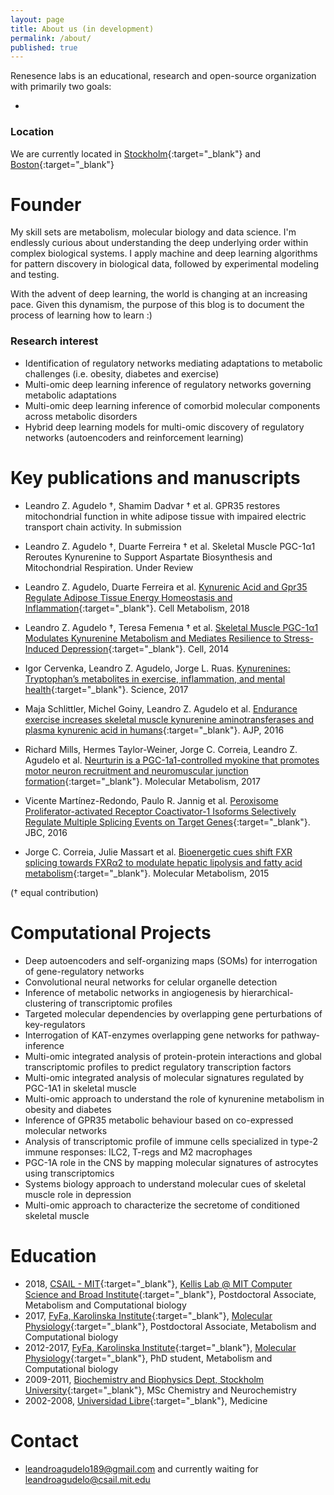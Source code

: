 ```yaml
---
layout: page
title: About us (in development)
permalink: /about/
published: true
---
```


Renesence labs is an educational, research and open-source organization with primarily two goals:

- 

### Location 
We are currently located in [Stockholm](https://goo.gl/maps/3wWs6dNhyyj){:target="_blank"} and [Boston](https://goo.gl/maps/C9Ra8WjCXdx){:target="_blank"}


# Founder


My skill sets are metabolism, molecular biology and data science. I'm endlessly curious about understanding the deep underlying order within complex biological systems. I apply machine and deep learning algorithms for pattern discovery in biological data, followed by experimental modeling and testing.

With the advent of deep learning, the world is changing at an increasing pace. Given this dynamism, the purpose of this blog is to document the process of learning how to learn :)

### Research interest

- Identification of regulatory networks mediating adaptations to metabolic challenges (i.e. obesity, diabetes and exercise)
- Multi-omic deep learning inference of regulatory networks governing metabolic adaptations
- Multi-omic deep learning inference of comorbid molecular components across metabolic disorders
- Hybrid deep learning models for multi-omic discovery of regulatory networks (autoencoders and reinforcement learning)



# Key publications and manuscripts

- Leandro Z. Agudelo †, Shamim Dadvar † et al. GPR35 restores mitochondrial function in white adipose tissue with impaired electric transport chain activity. In submission

- Leandro Z. Agudelo †, Duarte Ferreira † et al. Skeletal Muscle PGC-1α1 Reroutes Kynurenine to Support Aspartate Biosynthesis and Mitochondrial Respiration. Under Review 

- Leandro Z. Agudelo, Duarte Ferreira et al. [Kynurenic Acid and Gpr35 Regulate Adipose Tissue Energy Homeostasis and Inflammation](http://www.cell.com/cell-metabolism/fulltext/S1550-4131(18)30053-6){:target="_blank"}. Cell Metabolism, 2018

- Leandro Z. Agudelo †, Teresa Femenıa † et al. [Skeletal Muscle PGC-1α1 Modulates Kynurenine Metabolism and Mediates Resilience to Stress-Induced Depression](http://www.cell.com/cell/pdf/S0092-8674(14)01049-6.pdf){:target="_blank"}. Cell, 2014 

- Igor Cervenka, Leandro Z. Agudelo, Jorge L. Ruas. [Kynurenines: Tryptophan’s metabolites in exercise, inflammation, and mental health](http://science.sciencemag.org/content/357/6349/eaaf9794){:target="_blank"}. Science, 2017

- Maja Schlittler, Michel Goiny, Leandro Z. Agudelo et al. [Endurance exercise increases skeletal muscle kynurenine aminotransferases and plasma kynurenic acid in humans](http://ajpcell.physiology.org/content/310/10/C836.long){:target="_blank"}. AJP, 2016

- Richard Mills, Hermes Taylor-Weiner, Jorge C. Correia, Leandro Z. Agudelo et al. [Neurturin is a PGC-1a1-controlled myokine that promotes motor neuron recruitment and neuromuscular junction formation](http://www.molmetab.com/article/S2212-8778(17)30866-9/pdf){:target="_blank"}. Molecular Metabolism, 2017

- Vicente Martínez-Redondo, Paulo R. Jannig et al. [Peroxisome Proliferator-activated Receptor Coactivator-1 Isoforms Selectively Regulate Multiple Splicing Events on
Target Genes](http://www.jbc.org/content/291/29/15169.full.pdf){:target="_blank"}. JBC, 2016

- Jorge C. Correia, Julie Massart et al. [Bioenergetic cues shift FXR splicing towards FXRα2 to modulate hepatic lipolysis and fatty acid metabolism](https://www.ncbi.nlm.nih.gov/pmc/articles/PMC4731735/){:target="_blank"}. Molecular Metabolism, 2015

(† equal contribution)

# Computational Projects

- Deep autoencoders and self-organizing maps (SOMs) for interrogation of gene-regulatory networks 
- Convolutional neural networks for celular organelle detection
- Inference of metabolic networks in angiogenesis by hierarchical-clustering of transcriptomic profiles 
- Targeted molecular dependencies by overlapping gene perturbations of key-regulators
- Interrogation of KAT-enzymes overlapping gene networks for pathway-inference
- Multi-omic integrated analysis of protein-protein interactions and global transcriptomic profiles to predict regulatory transcription factors
- Multi-omic integrated analysis of molecular signatures regulated by PGC-1A1 in skeletal muscle
- Multi-omic approach to understand the role of kynurenine metabolism in obesity and diabetes
- Inference of GPR35 metabolic behaviour based on co-expressed molecular networks
- Analysis of transcriptomic profile of immune cells specialized in type-2 immune responses: ILC2, T-regs and M2 macrophages
- PGC-1A role in the CNS by mapping molecular signatures of astrocytes using transcriptomics
- Systems biology approach to understand molecular cues of skeletal muscle role in depression
- Multi-omic approach to characterize the secretome of conditioned skeletal muscle

# Education

- 2018, [CSAIL - MIT](https://www.csail.mit.edu/){:target="_blank"}, [Kellis Lab @ MIT Computer Science and Broad Institute](http://compbio.mit.edu/compbio.html){:target="_blank"}, Postdoctoral Associate, Metabolism and Computational biology
- 2017, [FyFa, Karolinska Institute](https://ki.se/en/fyfa/startpage){:target="_blank"}, [Molecular Physiology](https://ki.se/en/fyfa/molecular-and-cellular-exercise-physiology){:target="_blank"}, Postdoctoral Associate, Metabolism and Computational biology  
- 2012-2017, [FyFa, Karolinska Institute](https://ki.se/en/fyfa/startpage){:target="_blank"}, [Molecular Physiology](https://ki.se/en/fyfa/molecular-and-cellular-exercise-physiology){:target="_blank"}, PhD student, Metabolism and Computational biology 
- 2009-2011, [Biochemistry and Biophysics Dept, Stockholm University](https://ki.se/en/fyfa/startpage){:target="_blank"}, MSc Chemistry and Neurochemistry 
- 2002-2008, [Universidad Libre](http://www.unilibrecali.edu.co/index.php/en/programas-academicos/pregrado/fac-ciencias-salud-2/medicina){:target="_blank"}, Medicine  

# Contact

- [leandroagudelo189@gmail.com](mailto:email@domain.com)
 and currently waiting for [leandroagudelo@csail.mit.edu](mailto:email@domain.com)
